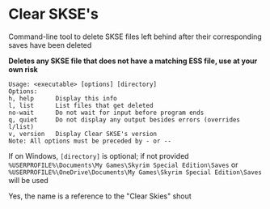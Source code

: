 # Clear SKSE's

Command-line tool to delete SKSE files left behind after their corresponding saves have been deleted

**Deletes any SKSE file that does not have a matching ESS file, use at your own risk**

```
Usage: <executable> [options] [directory]
Options:
h, help      Display this info
l, list      List files that get deleted
no-wait      Do not wait for input before program ends
q, quiet     Do not display any output besides errors (overrides l/list)
v, version   Display Clear SKSE's version
Note: All options must be preceded by - or --
```

If on Windows, `[directory]` is optional; if not provided `%USERPROFILE%\Documents\My Games\Skyrim Special Edition\Saves` or `%USERPROFILE%\OneDrive\Documents\My Games\Skyrim Special Edition\Saves` will be used

Yes, the name is a reference to the "Clear Skies" shout
